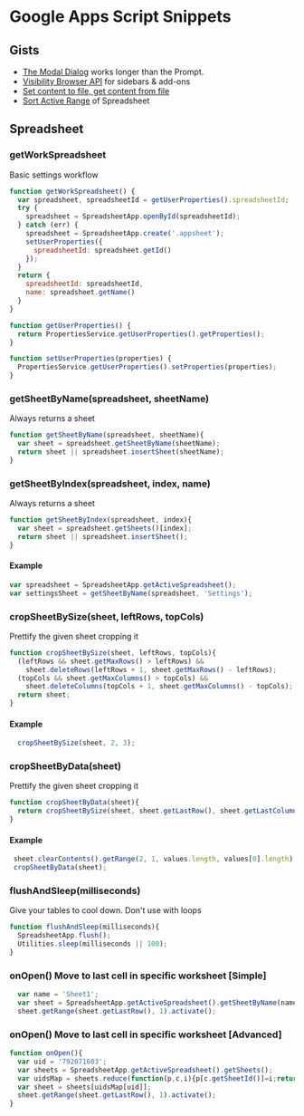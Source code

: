 # Google Apps Script Snippets
## Gists
- [The Modal Dialog][1] works longer than the Prompt.
- [Visibility Browser API][2] for sidebars & add-ons
- [Set content to file, get content from file][3]
- [Sort Active Range][4] of Spreadsheet

[1]: https://gist.github.com/oshliaer/9d9dd61ccebf4ea0070c
[2]: https://gist.github.com/oshliaer/4c3c926ab0a5bc9630fb
[3]: https://gist.github.com/oshliaer/25d4fca21e8745df4de9
[4]: https://gist.github.com/oshliaer/0801f151fb57a4bee7f2

## Spreadsheet
### getWorkSpreadsheet
Basic settings workflow
```javascript
function getWorkSpreadsheet() {
  var spreadsheet, spreadsheetId = getUserProperties().spreadsheetId;
  try {
    spreadsheet = SpreadsheetApp.openById(spreadsheetId);
  } catch (err) {
    spreadsheet = SpreadsheetApp.create('.appsheet');
    setUserProperties({
      spreadsheetId: spreadsheet.getId()
    });
  }
  return {
    spreadsheetId: spreadsheetId,
    name: spreadsheet.getName()
  }
}

function getUserProperties() {
  return PropertiesService.getUserProperties().getProperties();
}

function setUserProperties(properties) {
  PropertiesService.getUserProperties().setProperties(properties);
}
```
### getSheetByName(spreadsheet, sheetName)
Always returns a sheet
```javascript
function getSheetByName(spreadsheet, sheetName){
  var sheet = spreadsheet.getSheetByName(sheetName);
  return sheet || spreadsheet.insertSheet(sheetName);
}
```
### getSheetByIndex(spreadsheet, index, name)
Always returns a sheet
```javascript
function getSheetByIndex(spreadsheet, index){
  var sheet = spreadsheet.getSheets()[index];
  return sheet || spreadsheet.insertSheet();
}
```
#### Example
```javascript
var spreadsheet = SpreadsheetApp.getActiveSpreadsheet();
var settingsSheet = getSheetByName(spreadsheet, 'Settings');
```
### cropSheetBySize(sheet, leftRows, topCols)
Prettify the given sheet cropping it
```javascript
function cropSheetBySize(sheet, leftRows, topCols){
  (leftRows && sheet.getMaxRows() > leftRows) &&
    sheet.deleteRows(leftRows + 1, sheet.getMaxRows() - leftRows);
  (topCols && sheet.getMaxColumns() > topCols) &&
    sheet.deleteColumns(topCols + 1, sheet.getMaxColumns() - topCols);
  return sheet;
}
```
#### Example
```javascript
  cropSheetBySize(sheet, 2, 3);
```
### cropSheetByData(sheet)
Prettify the given sheet cropping it
```javascript
function cropSheetByData(sheet){
  return cropSheetBySize(sheet, sheet.getLastRow(), sheet.getLastColumn());
}
```
#### Example
```javascript
 sheet.clearContents().getRange(2, 1, values.length, values[0].length).setValues(values);
 cropSheetByData(sheet);
```
### flushAndSleep(milliseconds)
Give your tables to cool down. Don't use with loops
```javascript
function flushAndSleep(milliseconds){
  SpreadsheetApp.flush();
  Utilities.sleep(milliseconds || 100);
}
```
### onOpen() Move to last cell in specific worksheet [Simple]
```javascript
  var name = 'Sheet1';
  var sheet = SpreadsheetApp.getActiveSpreadsheet().getSheetByName(name);
  sheet.getRange(sheet.getLastRow(), 1).activate();
```
### onOpen() Move to last cell in specific worksheet [Advanced]
```javascript
function onOpen(){
  var uid = '792071603';
  var sheets = SpreadsheetApp.getActiveSpreadsheet().getSheets();
  var uidsMap = sheets.reduce(function(p,c,i){p[c.getSheetId()]=i;return p;},{});
  var sheet = sheets[uidsMap[uid]];
  sheet.getRange(sheet.getLastRow(), 1).activate();
}
```
